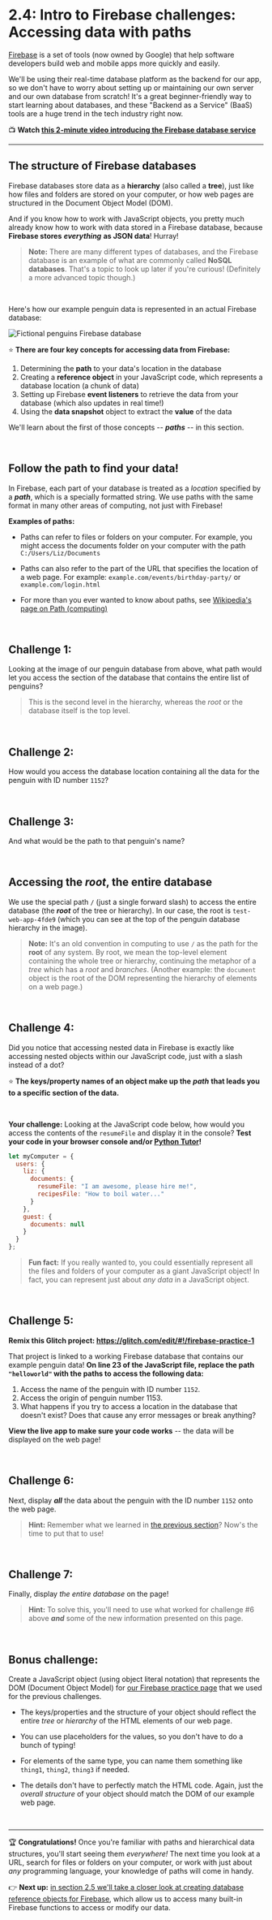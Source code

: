 # 2.4: Intro to Firebase challenges: Accessing data with paths

[Firebase](https://firebase.google.com/) is a set of tools (now owned by Google) that help software developers build web and mobile apps more quickly and easily.

We'll be using their real-time database platform as the backend for our app, so we don't have to worry about setting up or maintaining our own server and our own database from scratch! It's a great beginner-friendly way to start learning about databases, and these "Backend as a Service" (BaaS) tools are a huge trend in the tech industry right now.

:tv: **Watch [this 2-minute video introducing the Firebase database service](https://youtube.com/watch?v=U5aeM5dvUpA)**

<hr/>

## The structure of Firebase databases

Firebase databases store data as a **hierarchy** (also called a **tree**), just like how files and folders are stored on your computer, or how web pages are structured in the Document Object Model (DOM).

And if you know how to work with JavaScript objects, you pretty much already know how to work with data stored in a Firebase database, because **Firebase stores** ***everything*** **as JSON data**! Hurray!

  > **Note:** There are many different types of databases, and the Firebase database is an example of what are commonly called **NoSQL databases**. That's a topic to look up later if you're curious! (Definitely a more advanced topic though.)

<br/>

Here's how our example penguin data is represented in an actual Firebase database:

![Fictional penguins Firebase database](https://user-images.githubusercontent.com/1555022/27147872-37732274-50f3-11e7-90f2-70c82e539477.png)

:star: **There are four key concepts for accessing data from Firebase:**

  1. Determining the **path** to your data's location in the database
  2. Creating a **reference object** in your JavaScript code, which represents a database location (a chunk of data)
  3. Setting up Firebase **event listeners** to retrieve the data from your database (which also updates in real time!)
  4. Using the **data snapshot** object to extract the **value** of the data

We'll learn about the first of those concepts -- ***paths*** -- in this section.

<br/>

## Follow the path to find your data!

In Firebase, each part of your database is treated as a *location* specified by a ***path***, which is a specially formatted string. We use paths with the same format in many other areas of computing, not just with Firebase!

**Examples of paths:**

  - Paths can refer to files or folders on your computer. For example, you might access the documents folder on your computer with the path `C:/Users/Liz/Documents`

  - Paths can also refer to the part of the URL that specifies the location of a web page. For example: `example.com/events/birthday-party/` or `example.com/login.html`

  - For more than you ever wanted to know about paths, see [Wikipedia's page on Path (computing)](https://en.wikipedia.org/wiki/Path_(computing))

<br/>

## Challenge 1:

Looking at the image of our penguin database from above, what path would let you access the section of the database that contains the entire list of penguins?

  > This is the second level in the hierarchy, whereas the *root* or the database itself is the top level.


<br/>

## Challenge 2:

How would you access the database location containing all the data for the penguin with ID number `1152`?

<br/>

## Challenge 3:

And what would be the path to that penguin's name?

<br/>

## Accessing the *root*, the entire database

We use the special path `/` (just a single forward slash) to access the entire database (the ***root*** of the tree or hierarchy). In our case, the root is `test-web-app-4fde9` (which you can see at the top of the penguin database hierarchy in the image).

  > **Note:** It's an old convention in computing to use `/` as the path for the **root** of any system. By root, we mean the top-level element containing the whole tree or hierarchy, continuing the metaphor of a *tree* which has a *root* and *branches*. (Another example: the `document` object is the root of the DOM representing the hierarchy of elements on a web page.)  

<br/>

## Challenge 4:

Did you notice that accessing nested data in Firebase is exactly like accessing nested objects within our JavaScript code, just with a slash instead of a dot?

:star: **The keys/property names of an object make up the** ***path*** **that leads you to a specific section of the data.**

<br/>

**Your challenge:** Looking at the JavaScript code below, how would you access the contents of the `resumeFile` and display it in the console? **Test your code in your browser console and/or [Python Tutor](http://pythontutor.com/javascript.html#mode=edit)!**

```javascript
let myComputer = {
  users: {
    liz: {
      documents: {
        resumeFile: "I am awesome, please hire me!",
        recipesFile: "How to boil water..."
      }
    },
    guest: {
      documents: null
    }
  }
};
```

  > **Fun fact:** If you really wanted to, you could essentially represent all the files and folders of your computer as a giant JavaScript object! In fact, you can represent just about *any data* in a JavaScript object.

<br/>

## Challenge 5:

**Remix this Glitch project: https://glitch.com/edit/#!/firebase-practice-1**

That project is linked to a working Firebase database that contains our example penguin data! **On line 23 of the JavaScript file, replace the path `"helloworld"` with the paths to access the following data:**

  1. Access the name of the penguin with ID number `1152`.
  2. Access the origin of penguin number 1153.
  3. What happens if you try to access a location in the database that doesn't exist? Does that cause any error messages or break anything?

**View the live app to make sure your code works** -- the data will be displayed on the web page!

</br>

## Challenge 6:

Next, display ***all*** the data about the penguin with the ID number `1152` onto the web page.

  > **Hint:** Remember what we learned in [the previous section](https://github.com/LearnTeachCode/intro-javascript-class/blob/may-2018-int/week-2/2-3-json-intro.md)? Now's the time to put that to use!

</br>

## Challenge 7:

Finally, display *the entire database* on the page!

  > **Hint:** To solve this, you'll need to use what worked for challenge #6 above ***and*** some of the new information presented on this page.

</br>

## Bonus challenge:

Create a JavaScript object (using object literal notation) that represents the DOM (Document Object Model) for [our Firebase practice page](https://glitch.com/edit/#!/firebase-practice-1) that we used for the previous challenges.

  - The keys/properties and the structure of your object should reflect the entire *tree* or *hierarchy* of the HTML elements of our web page.
  
  - You can use placeholders for the values, so you don't have to do a bunch of typing!
  
  - For elements of the same type, you can name them something like `thing1`, `thing2`, `thing3` if needed.
  
  - The details don't have to perfectly match the HTML code. Again, just the *overall structure* of your object should match the DOM of our example web page.

</br>

<hr/>

:trophy: **Congratulations!** Once you're familiar with paths and hierarchical data structures, you'll start seeing them *everywhere!* The next time you look at a URL, search for files or folders on your computer, or work with just about *any* programming language, your  knowledge of paths will come in handy.

:point_right: **Next up:** [in section 2.5 we'll take a closer look at creating database reference objects for Firebase](https://github.com/LearnTeachCode/intro-javascript-class/tree/may-2018-int/week-2/2-5-firebase-reference-objects.md), which allow us to access many built-in Firebase functions to access or modify our data.
